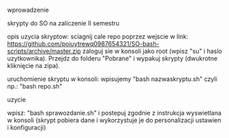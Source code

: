 wprowadzenie

skrypty do SO na zaliczenie II semestru

opis uzycia skryptow:
sciagnij cale repo poprzez wejscie w link: https://github.com/poiuytrewq0987654321/SO-bash-scripts/archive/master.zip
zaloguj sie w konsoli jako root (wpisz "su" i haslo uzytkownika). Przejdz do folderu "Pobrane" i wypakuj skrypty (dwukrotne kliknięcie na zipa).

uruchomienie skryptu w konsoli: wpisujemy "bash nazwaskryptu.sh" czyli np.: "bash repo.sh"

uzycie

wpisz: "bash sprawozdanie.sh" i postepuj zgodnie z instrukcja wyswietlana w konsoli (skrypt pobiera dane i wykorzystuje je do personalizacji ustawien i konfiguracji)